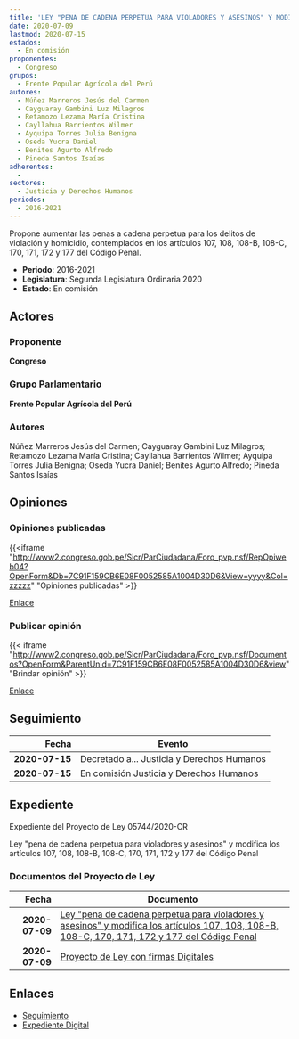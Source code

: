 ```yaml
---
title: 'LEY "PENA DE CADENA PERPETUA PARA VIOLADORES Y ASESINOS" Y MODIFICA LOS ARTÍCULOS 107, 108, 108-B, 108-C, 170, 171, 172 Y 177 DEL CÓDIGO PENAL'
date: 2020-07-09
lastmod: 2020-07-15
estados: 
  - En comisión
proponentes: 
  - Congreso
grupos: 
  - Frente Popular Agrícola del Perú
autores: 
  - Núñez Marreros Jesús del Carmen
  - Cayguaray Gambini Luz Milagros
  - Retamozo Lezama María Cristina
  - Cayllahua Barrientos Wilmer
  - Ayquipa Torres Julia Benigna
  - Oseda Yucra Daniel
  - Benites Agurto Alfredo
  - Pineda Santos Isaías
adherentes: 
  - 
sectores: 
  - Justicia y Derechos Humanos
periodos: 
  - 2016-2021
---
```


Propone aumentar las penas a cadena perpetua para los delitos de violación y homicidio, contemplados en los artículos 107, 108, 108-B, 108-C, 170, 171, 172 y 177 del Código Penal.

- **Periodo**: 2016-2021
- **Legislatura**: Segunda Legislatura Ordinaria 2020
- **Estado**: En comisión

## Actores

### Proponente

**Congreso**

### Grupo Parlamentario

**Frente Popular Agrícola del Perú**

### Autores

Núñez Marreros Jesús del Carmen; Cayguaray Gambini Luz Milagros; Retamozo Lezama María Cristina; Cayllahua Barrientos Wilmer; Ayquipa Torres Julia Benigna; Oseda Yucra Daniel; Benites Agurto Alfredo; Pineda Santos Isaías


## Opiniones

### Opiniones publicadas

{{<iframe "http://www2.congreso.gob.pe/Sicr/ParCiudadana/Foro_pvp.nsf/RepOpiweb04?OpenForm&Db=7C91F159CB6E08F0052585A1004D30D6&View=yyyy&Col=zzzzz" "Opiniones publicadas" >}}

[Enlace](http://www2.congreso.gob.pe/Sicr/ParCiudadana/Foro_pvp.nsf/RepOpiweb04?OpenForm&Db=7C91F159CB6E08F0052585A1004D30D6&View=yyyy&Col=zzzzz)
### Publicar opinión

{{< iframe "http://www2.congreso.gob.pe/Sicr/ParCiudadana/Foro_pvp.nsf/Documentos?OpenForm&ParentUnid=7C91F159CB6E08F0052585A1004D30D6&view" "Brindar opinión" >}}

[Enlace](http://www2.congreso.gob.pe/Sicr/ParCiudadana/Foro_pvp.nsf/Documentos?OpenForm&ParentUnid=7C91F159CB6E08F0052585A1004D30D6&view)

## Seguimiento

| Fecha | Evento |
|------:|--------|
| **2020-07-15** | Decretado a... Justicia y Derechos Humanos|
| **2020-07-15** | En comisión Justicia y Derechos Humanos|


## Expediente

Expediente del Proyecto de Ley 05744/2020-CR

Ley "pena de cadena perpetua para violadores y asesinos" y modifica los artículos 107, 108, 108-B, 108-C, 170, 171, 172 y 177 del Código Penal


### Documentos del Proyecto de Ley

| Fecha | Documento |
|------:|--------|
| **2020-07-09** | [Ley "pena de cadena perpetua para violadores y asesinos" y modifica los artículos 107, 108, 108-B, 108-C, 170, 171, 172 y 177 del Código Penal](http://www.leyes.congreso.gob.pe/Documentos/2016_2021/Proyectos_de_Ley_y_de_Resoluciones_Legislativas/PL05744-20200709.pdf) |
| **2020-07-09** | [Proyecto de Ley con firmas Digitales](http://www.leyes.congreso.gob.pe/Documentos/2016_2021/Proyectos_de_Ley_y_de_Resoluciones_Legislativas/Proyectos_Firmas_digitales/PL05744.pdf) |

## Enlaces 

- [Seguimiento](http://www2.congreso.gob.pe/Sicr/TraDocEstProc/CLProLey2016.nsf/f7fff46988ca05b1052578e100829cc7/33dcb42a1aa4bdf8052585a10058af70?OpenDocument)
- [Expediente Digital](http://www2.congreso.gob.pe/Sicr/TraDocEstProc/CLProLey2016.nsf/f7fff46988ca05b1052578e100829cc7/33dcb42a1aa4bdf8052585a10058af70?OpenDocument&Click=05257FB7005EB655.eb71d0cf91d8294e05256cdf006b5706/$Body/0.1C6C)
